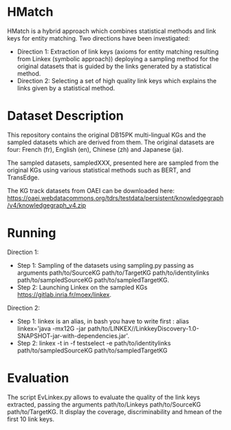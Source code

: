 # HMatch 

HMatch is a hybrid approach which combines statistical methods and link keys for entity matching. Two directions have been investigated:
- Direction 1: Extraction of link keys (axioms for entity matching resulting from Linkex (symbolic approach)) deploying a sampling method for the original datasets that is guided by the links generated by a statistical method.
- Direction 2: Selecting a set of high quality link keys which explains the links given by a statistical method.

# Dataset Description

This repository contains the original DB15PK multi-lingual KGs and the sampled datasets which are derived from them.
The original datasets are four: French (fr), English (en), Chinese (zh) and Japanese (ja).

The sampled datasets, sampledXXX, presented here are sampled from the original KGs using various statistical methods such as BERT, and TransEdge.

The KG track datasets from OAEI can be downloaded here: https://oaei.webdatacommons.org/tdrs/testdata/persistent/knowledgegraph/v4/knowledgegraph_v4.zip


# Running
Direction 1:

- Step 1: Sampling of the datasets using sampling.py passing as arguments path/to/SourceKG path/to/TargetKG path/to/identitylinks path/to/sampledSourceKG  path/to/sampledTargetKG.
- Step 2: Launching Linkex on the sampled KGs https://gitlab.inria.fr/moex/linkex.

Direction 2:

- Step 1: linkex is an alias, in bash you have to write first : alias  linkex='java -mx12G -jar  path/to/LINKEX//LinkkeyDiscovery-1.0-SNAPSHOT-jar-with-dependencies.jar'.
- Step 2:   linkex  -t in -f testselect -e path/to/identitylinks path/to/sampledSourceKG path/to/sampledTargetKG

# Evaluation
The script EvLinkex.py allows to evaluate the quality of the link keys extracted, passing the arguments path/to/Linkeys path/to/SourceKG path/to/TargetKG. It display the coverage, discriminability and hmean of the first 10 link keys.
